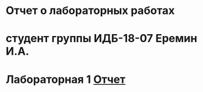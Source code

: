 # Отчет о лабораторных работах
# студент группы ИДБ-18-07 Еремин И.А.
# Лабораторная 1 [Отчет](https://github.com/00JaD00/YanaMaslova.github.io/wiki/%D0%9B%D0%B0%D0%B1%D0%BE%D1%80%D0%B0%D1%82%D0%BE%D1%80%D0%BD%D0%B0%D1%8F-1-3)
